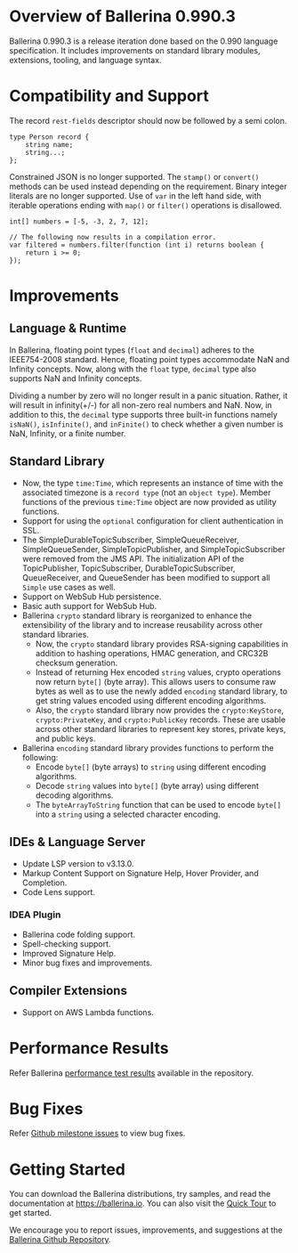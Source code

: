 # Overview of Ballerina 0.990.3

Ballerina 0.990.3 is a release iteration done based on the 0.990 language specification. It includes improvements on standard library modules, extensions, tooling, and language syntax.

# Compatibility and Support

The record `rest-fields` descriptor should now be followed by a semi colon.

```ballerina
type Person record {
    string name;
    string...;
};
```

Constrained JSON is no longer supported. The `stamp()` or `convert()` methods can be used instead depending on the requirement.
Binary integer literals are no longer supported.
Use of `var` in the left hand side, with iterable operations ending with `map()` or `filter()` operations is disallowed.

```ballerina
int[] numbers = [-5, -3, 2, 7, 12];

// The following now results in a compilation error.
var filtered = numbers.filter(function (int i) returns boolean {
    return i >= 0;
});
```

# Improvements

## Language & Runtime

In Ballerina, floating point types (`float` and `decimal`) adheres to the IEEE754-2008 standard. Hence, floating point types accommodate NaN and Infinity concepts. Now, along with the `float` type, `decimal` type also supports NaN and Infinity concepts.

Dividing a number by zero will no longer result in a panic situation. Rather, it will result in infinity(+/-) for all non-zero real numbers and NaN. Now, in addition to this, the `decimal` type supports three built-in functions namely `isNaN()`, `isInfinite()`, and `inFinite()` to check whether a given number is NaN, Infinity, or a finite number.

## Standard Library

- Now, the type `time:Time`, which represents an instance of time with the associated timezone is a `record type` (not an `object type`). Member functions of the previous `time:Time` object are now provided as utility functions.
- Support for using the `optional` configuration for client authentication in SSL.
- The SimpleDurableTopicSubscriber, SimpleQueueReceiver, SimpleQueueSender, SimpleTopicPublisher, and SimpleTopicSubscriber were removed from the JMS API. The initialization API of the TopicPublisher, TopicSubscriber, DurableTopicSubscriber, QueueReceiver, and QueueSender has been modified to support all `Simple` use cases as well.
- Support on WebSub Hub persistence.
- Basic auth support for WebSub Hub.
- Ballerina `crypto` standard library is reorganized to enhance the extensibility of the library and to increase reusability across other standard libraries.
  - Now, the `crypto` standard library provides RSA-signing capabilities in addition to hashing operations, HMAC generation, and CRC32B checksum generation.
  - Instead of returning Hex encoded `string` values, crypto operations now return `byte[]` (byte array). This allows users to consume raw bytes as well as to use the newly added `encoding` standard library, to get string values encoded using different encoding algorithms.
  - Also, the `crypto` standard library now provides the `crypto:KeyStore`, `crypto:PrivateKey`, and  `crypto:PublicKey` records. These are usable across other standard libraries to represent key stores, private keys, and public keys.
- Ballerina `encoding` standard library provides functions to perform the following:
  - Encode `byte[]` (byte arrays) to `string` using different encoding algorithms.
  - Decode `string` values into `byte[]` (byte array) using different decoding algorithms.
  - The `byteArrayToString` function that can be used to encode `byte[]` into a `string` using a selected character encoding.

## IDEs & Language Server

- Update LSP version to v3.13.0.
- Markup Content Support on Signature Help, Hover Provider, and Completion.
- Code Lens support.

### IDEA Plugin

- Ballerina code folding support.
- Spell-checking support.
- Improved Signature Help.
- Minor bug fixes and improvements.

## Compiler Extensions

- Support on AWS Lambda functions.

# Performance Results

Refer Ballerina [performance test results](https://github.com/ballerina-platform/ballerina-lang/blob/v0.990.3/performance/benchmarks/summary.md) available in the repository.

# Bug Fixes

Refer [Github milestone issues](https://github.com/ballerina-platform/ballerina-lang/issues?q=is%3Aissue+milestone%3A0.990.3+is%3Aclosed+label%3AType%2FBug) to view bug fixes.

# Getting Started

You can download the Ballerina distributions, try samples, and read the documentation at https://ballerina.io. You can also visit the [Quick Tour](https://ballerina.io/learn/quick-tour/) to get started.

We encourage you to report issues, improvements, and suggestions at the [Ballerina Github Repository](https://github.com/ballerina-platform/ballerina-lang).